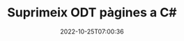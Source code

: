 ---
############################# Static ############################
layout: "auto-gen-merger"
date: 2022-10-25T07:00:36
draft: false
otherformats: otp ott pdf pps ppsx ppt pptx rtf tex vdx vsdm vsdx vssm vssx vstm vstx

############################# Head ############################
head_title: "Suprimeix ODT pàgines a C#"
head_description: "Elimineu o suprimiu una sola pàgina o col·lecció de pàgines d'un fitxer ODT a C# invertint l'ordre de les pàgines mitjançant l'API de fusió de documents."

############################# Header ############################
title: "Suprimeix ODT pàgines a C#"
description: "Elimineu ODT pàgines amb unes quantes línies de codi .NET."
bg_image: "https://cms.admin.containerize.com/templates/aspose/App_Themes/V3/images/bg/header1.png"
bg_overlay: false
button:
    enable: true
    icon: "fas fa-arrow-down"
    label: "Baixeu la prova gratuïta"
    link: "https://downloads.groupdocs.com/merger/net"

############################# SubMenu ############################
submenu:
    enable: true

    left:
        img_alt: "GroupDocs.Merger for .NET"
        image: "https://cms.admin.containerize.com/templates/groupdocs/images/product-logos/90x90-noborder/groupdocs-merger-net.png"
        product: "GroupDocs.Merger"
        platform: ".NET"

    middle:
        button:

            # button loop
            - link: "https://apireference.groupdocs.com/merger/net"
              text: "Referència de l'API"

            # button loop
            - link: "https://github.com/groupdocs-merger"
              text: "Exemples de codi"

            # button loop
            - link: "https://products.groupdocs.app/merger/family"
              text: "Demostracions en directe"

            # button loop
            - link: "https://purchase.groupdocs.com/pricing/merger/net"
              text: "Preus"

    right:
        link_download: "https://downloads.groupdocs.com/merger"
        link_learn: "https://docs.groupdocs.com/merger/net"
        link_buy: "https://purchase.groupdocs.com"

############################# About ############################
about:
    enable: true
    title: "Sobre l'API GroupDocs.Merger for .NET"
    content: |
        [GroupDocs.Merger for .NET](/ca/merger/net/) ofereix una solució senzilla per combinar i dividir de manera segura entre una àmplia gamma de formats de documents, com ara PDF, Microsoft Office (Word, Excel, PowerPoint). , OneNote), OpenDocument, HTML, imatges i molts altres dins de les aplicacions .NET. Afegint només unes poques línies del codi, realitzeu diverses operacions de documents com ara moure, eliminar, girar, intercanviar, extreure o canviar l'orientació de les pàgines dins dels documents. L'API de fusió de documents també admet la previsualització de les pàgines del document com a imatge per analitzar l'estructura del document, el format i el contingut de la pàgina.
        
        L'API GroupDocs.Merger és una opció correcta per a solucions corporatives que necessiten funcions d'eliminació de pàgines de fitxers. Aquestes API tenen una bona compatibilitat amb tots els sistemes operatius i plataformes principals, inclòs .NET Framework, .NET Standard, .NET Core, Mono.

############################# Steps ############################
steps:
    enable: true
    title_left: "Suprimeix ODT pàgines de fitxers a .NET"
    content_left: |
        [GroupDocs.Merger for .NET](/ca/merger/net/) fa que sigui fàcil per als desenvolupadors de C# eliminar una o diverses pàgines concretes dins d'un ODT fitxer implementant uns quants passos senzills.
        
        * Inicialitzeu **RemoveOptions** amb els números de pàgina per eliminar.
        * Creeu una nova instància de **Merger** i passeu la ruta del document font com a paràmetre de constructor.
        * Truqueu a **RemovePages** i passeu l'objecte **RemoveOptions**.
        * Truqueu a **Save** i especifiqueu la ruta del fitxer per desar el document resultant.

    title_right: "Requisits del sistema"
    content_right: |
        Les API de GroupDocs.Merger for .NET són compatibles amb totes les plataformes i sistemes operatius principals. Abans d'executar el codi següent, assegureu-vos que teniu els següents requisits previs instal·lats al vostre sistema.

        * Sistemes operatius: Microsoft Windows, Linux, MacOS
        * Entorns de desenvolupament: Visual Studio, Xamarin, MonoDevelop
        * Marcs: .NET Framework, .NET Standard, .NET Core, Mono
        * Baixeu la darrera versió de GroupDocs.Merger for .NET de [NuGet](https://www.nuget.org/packages/groupdocs.merger)
         
    code: |
     {{% merger/additional-styles %}}
     {{< merger/code-merger title="Com eliminar pàgines de fitxers ODT utilitzant el codi d'exemple C#">}}

        ```csharp    
        // Elimineu ODT pàgines de fitxers mitjançant l'API de GroupDocs.Merger
        // Inicialitzeu la classe RemoveOptions amb els números de pàgina seleccionats
        RemoveOptions removeOptions = new RemoveOptions(new int[] { 3, 6 });

        // Instanciï Merger amb el document d'entrada ODT
        using (Merger merger = new Merger("input.odt"))
          {
            // Truqueu al mètode RemovePages i passeu-li l'objecte RemoveOptions
            merger.RemovePages(removeOptions);
    
            // Truqueu al mètode Save i passeu el camí del fitxer desitjat per desar el document de sortida
            merger.Save("output.odt");
          }
        ```
     {{< /merger/code-merger >}}

############################# Demos ############################
demos:
    enable: true
    title: "Demos en directe: suprimiu ODT pàgines en línia"
    content: |
       Elimineu ODT pàgines de fitxers ara mateix visitant el lloc web [GroupDocs.Merger Live Demos](https://products.groupdocs.app/splitter/remove-pages/odt).
       La demostració en directe té els següents avantatges.
        
############################# About Formats ############################
about_formats:
    enable: true

############################# More Formats ############################
more_formats:
    enable: true
    title: "Elimina pàgines d'altres formats de document"
    content: |
        .NET documenta l'API de fusió i divisió per a formats de fitxer i imatges. Elimineu alguns dels formats de fitxer populars com s'indica a continuació.

############################# Back to top ###############################
back_to_top:
    enable: true
---